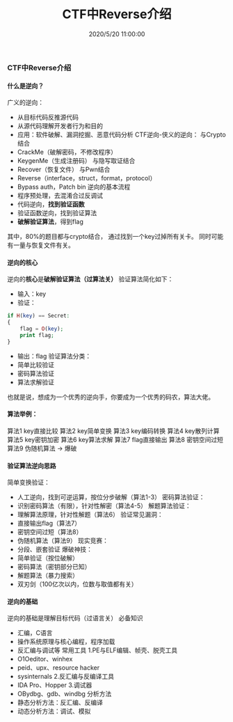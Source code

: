 ﻿---
title: CTF中Reverse介绍
tags: [ctf]
categories: CTF
description: CTF中Reverse介绍
date: 2020/5/20 11:00:00
---

### CTF中Reverse介绍

#### 什么是逆向？
广义的逆向：
- 从目标代码反推源代码
- 从源代码理解开发者行为和目的
- 应用：软件破解、漏洞挖掘、恶意代码分析
CTF逆向-侠义的逆向：
与Crypto结合
- CrackMe（破解密码，不修改程序）
- KeygenMe（生成注册码）
与隐写取证结合
- Recover（恢复文件）
与Pwn结合
- Reverse（interface，struct，format，protocol）
- Bypass auth，Patch bin
逆向的基本流程
- 程序预处理，去混淆合过反调试
- 代码逆向，**找到验证函数**
- 验证函数逆向，找到验证算法
- **破解验证算法**，得到flag

其中，80%的题目都与crypto结合，
通过找到一个key过掉所有关卡。
同时可能有一量与恢复文件有关。

#### 逆向的核心
逆向的**核心**是**破解验证算法（过算法关）**
验证算法简化如下：
- 输入：key
- 验证：
```php
if H(key) == Secret:
{
    flag = O(key);
    print flag;
}
```
- 输出：flag
验证算法分类：
- 简单比较验证
- 密码算法验证
- 算法求解验证

也就是说，想成为一个优秀的逆向手，你要成为一个优秀的码农，算法大佬。

#### 算法举例：
算法1 key直接比较
算法2 key简单变换
算法3 key编码转换
算法4 key散列计算
算法5 key密钥加密
算法6 key算法求解
算法7 flag直接输出
算法8 密钥空间过短
算法9 伪随机算法 -> 爆破

#### 验证算法逆向思路
简单变换验证：
- 人工逆向，找到可逆运算，按位分步破解（算法1-3）
密码算法验证：
- 识别密码算法（有限），针对性解密（算法4-5）
解题算法验证：
- 理解算法原理，针对性解题（算法6）
验证常见漏洞：
- 直接输出flag（算法7）
- 密钥空间过短（算法8）
- 伪随机算法（算法9）
现实竞赛：
- 分段、嵌套验证
爆破神技：
- 简单验证（按位破解）
- 密码算法（密钥部分已知）
- 解题算法（暴力搜索）
- 双刃剑（100亿次以内，位数与取值都有关）

#### 逆向的基础
逆向的基础是理解目标代码（过语言关）
必备知识
- 汇编，C语言
- 操作系统原理与核心编程，程序加载
- 反汇编与调试等
常用工具
1.PE与ELF编辑、帧壳、脱壳工具
- O1Oeditor、winhex
- peid、upx、resource hacker
- sysinternals
2.反汇编与反编译工具
- IDA Pro、Hopper
3.调试器
- OBydbg、gdb、windbg
分析方法
- 静态分析方法：反汇编、反编译
- 动态分析方法：调试、模拟
